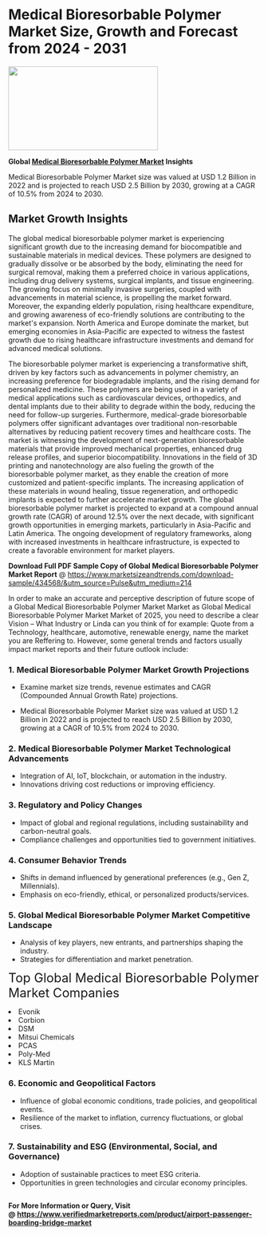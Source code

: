 <H1>Medical Bioresorbable Polymer Market Size, Growth and Forecast from 2024 - 2031</H1><img class="aligncenter size-medium wp-image-584254" src="https://thirdeyenews.in/wp-content/uploads/2024/09/Global-Market-Research-300x168.jpeg" alt="" width="300" height="168" /><p><strong>Global&nbsp;<a href="https://www.marketsizeandtrends.com/download-sample/434568/&amp;utm_source=Pulse&amp;utm_medium=214">Medical Bioresorbable Polymer Market</a> Insights</strong></p><p>Medical Bioresorbable Polymer Market size was valued at USD 1.2 Billion in 2022 and is projected to reach USD 2.5 Billion by 2030, growing at a CAGR of 10.5% from 2024 to 2030.</p><p><h2>Market Growth Insights</h2> <p>The global medical bioresorbable polymer market is experiencing significant growth due to the increasing demand for biocompatible and sustainable materials in medical devices. These polymers are designed to gradually dissolve or be absorbed by the body, eliminating the need for surgical removal, making them a preferred choice in various applications, including drug delivery systems, surgical implants, and tissue engineering. The growing focus on minimally invasive surgeries, coupled with advancements in material science, is propelling the market forward. Moreover, the expanding elderly population, rising healthcare expenditure, and growing awareness of eco-friendly solutions are contributing to the market's expansion. North America and Europe dominate the market, but emerging economies in Asia-Pacific are expected to witness the fastest growth due to rising healthcare infrastructure investments and demand for advanced medical solutions. </p> <p>The bioresorbable polymer market is experiencing a transformative shift, driven by key factors such as advancements in polymer chemistry, an increasing preference for biodegradable implants, and the rising demand for personalized medicine. These polymers are being used in a variety of medical applications such as cardiovascular devices, orthopedics, and dental implants due to their ability to degrade within the body, reducing the need for follow-up surgeries. Furthermore, medical-grade bioresorbable polymers offer significant advantages over traditional non-resorbable alternatives by reducing patient recovery times and healthcare costs. The market is witnessing the development of next-generation bioresorbable materials that provide improved mechanical properties, enhanced drug release profiles, and superior biocompatibility. Innovations in the field of 3D printing and nanotechnology are also fueling the growth of the bioresorbable polymer market, as they enable the creation of more customized and patient-specific implants. The increasing application of these materials in wound healing, tissue regeneration, and orthopedic implants is expected to further accelerate market growth. The global bioresorbable polymer market is projected to expand at a compound annual growth rate (CAGR) of around 12.5% over the next decade, with significant growth opportunities in emerging markets, particularly in Asia-Pacific and Latin America. The ongoing development of regulatory frameworks, along with increased investments in healthcare infrastructure, is expected to create a favorable environment for market players. </p><p><span class=""><strong>Download Full PDF Sample Copy of Global Medical Bioresorbable Polymer Market Report</strong> @ <a href="https://www.marketsizeandtrends.com/download-sample/434568/&amp;utm_source=Pulse&amp;utm_medium=214" target="_blank">https://www.marketsizeandtrends.com/download-sample/434568/&amp;utm_source=Pulse&amp;utm_medium=214</a></span></p><p>In order to make an accurate and perceptive description of future scope of a Global&nbsp;Medical Bioresorbable Polymer Market Market as Global&nbsp;Medical Bioresorbable Polymer Market Market of 2025, you need to describe a clear Vision &ndash; What Industry or Linda can you think of for example: Quote from a Technology, healthcare, automotive, renewable energy, name the market you are Reffering to. However, some general trends and factors usually impact market reports and their future outlook include:</p><h3>1.&nbsp;<strong>Medical Bioresorbable Polymer Market Growth Projections</strong></h3><ul><li>Examine market size trends, revenue estimates and CAGR (Compounded Annual Growth Rate) projections.</li><li><p>Medical Bioresorbable Polymer Market size was valued at USD 1.2 Billion in 2022 and is projected to reach USD 2.5 Billion by 2030, growing at a CAGR of 10.5% from 2024 to 2030.</p></li></ul><h3>2.&nbsp;<strong>Medical Bioresorbable Polymer Market Technological Advancements</strong></h3><ul><li>Integration of AI, IoT, blockchain, or automation in the industry.</li><li>Innovations driving cost reductions or improving efficiency.</li></ul><h3>3.&nbsp;<strong>Regulatory and Policy Changes</strong></h3><ul><li>Impact of global and regional regulations, including sustainability and carbon-neutral goals.</li><li>Compliance challenges and opportunities tied to government initiatives.</li></ul><h3>4.&nbsp;<strong>Consumer Behavior Trends</strong></h3><ul><li>Shifts in demand influenced by generational preferences (e.g., Gen Z, Millennials).</li><li>Emphasis on eco-friendly, ethical, or personalized products/services.</li></ul><h3>5.&nbsp;<strong>Global Medical Bioresorbable Polymer Market Competitive Landscape</strong></h3><ul><li>Analysis of key players, new entrants, and partnerships shaping the industry.</li><li>Strategies for differentiation and market penetration.</li></ul><p data-pm-slice="1 1 []"><span style="color: inherit; font-family: inherit; font-size: 25px;">Top Global Medical Bioresorbable Polymer Market Companies</span></p><div class="" data-test-id=""><p><li>Evonik</li><li> Corbion</li><li> DSM</li><li> Mitsui Chemicals</li><li> PCAS</li><li> Poly-Med</li><li> KLS Martin</li></p></div><h3>6.&nbsp;<strong>Economic and Geopolitical Factors</strong></h3><ul><li>Influence of global economic conditions, trade policies, and geopolitical events.</li><li>Resilience of the market to inflation, currency fluctuations, or global crises.</li></ul><h3>7.&nbsp;<strong>Sustainability and ESG (Environmental, Social, and Governance)</strong></h3><ul><li>Adoption of sustainable practices to meet ESG criteria.</li><li>Opportunities in green technologies and circular economy principles.</li></ul><h2><strong style="font-size: 14px;">For More Information or Query, Visit @&nbsp;</strong><a style="background-color: #ffffff; font-size: 14px;" href="https://www.marketsizeandtrends.com/report/medical-bioresorbable-polymer-market/" target="_blank">https://www.verifiedmarketreports.com/product/airport-passenger-boarding-bridge-market</a></h2>
